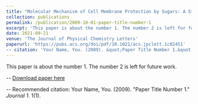 ```yaml
---
title: "Molecular Mechanism of Cell Membrane Protection by Sugars: A Study of Interfacial H-Bond Networks"
collection: publications
permalink: /publication/2009-10-01-paper-title-number-1
excerpt: 'This paper is about the number 1. The number 2 is left for future work.'
date: 2021-09-21
venue: 'The Journal of Physical Chemistry Letters'
paperurl: 'https://pubs.acs.org/doi/pdf/10.1021/acs.jpclett.1c02451'
-- citation: 'Your Name, You. (2009). &quot;Paper Title Number 1.&quot; <i>Journal 1</i>. 1(1).'
---
```

This paper is about the number 1. The number 2 is left for future work.

-- [Download paper here](http://academicpages.github.io/files/paper1.pdf)

-- Recommended citation: Your Name, You. (2009). "Paper Title Number 1." <i>Journal 1</i>. 1(1).
